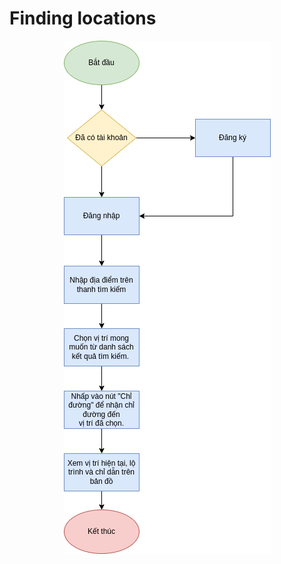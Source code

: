 # Finding locations

<p align="center">
  <img src="../assets/MVP-Features.drawio.png" alt="Image">
</p>
